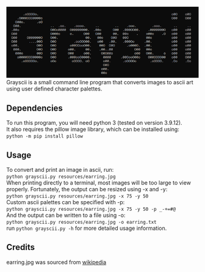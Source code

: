 ![An image of text of an image of text. It reads 'Grayscii'](resources/title.png)  
Grayscii is a small command line program that converts images to ascii art using user defined character palettes.  

## Dependencies  
To run this program, you will need python 3 (tested on version 3.9.12).  
It also requires the pillow image library, which can be installed using:  
```python -m pip install pillow``` 

## Usage
To convert and print an image in ascii, run:  
```python grayscii.py resources/earring.jpg```  
When printing directly to a terminal, most images will be too large to view properly. Fortunately, the output can be resized using -x and -y:  
```python grayscii.py resources/earring.jpg -x 75 -y 50```  
Custom ascii palettes can be specified with -p:  
```python grayscii.py resources/earring.jpg -x 75 -y 50 -p _-+=#@```  
And the output can be written to a file using -o:  
```python grayscii.py resources/earring.jpg -o earring.txt```  
run ```python grayscii.py -h``` for more detailed usage information.  


## Credits  
earring.jpg was sourced from [wikipedia](https://simple.wikipedia.org/wiki/Girl_with_a_Pearl_Earring#/media/File:1665_Girl_with_a_Pearl_Earring.jpg)

